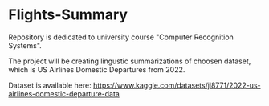 # Flights-Summary

Repository is dedicated to university course "Computer Recognition Systems".

The project will be creating lingustic summarizations of choosen dataset, which is 
US Airlines Domestic Departures from 2022.

Dataset is available here: https://www.kaggle.com/datasets/jl8771/2022-us-airlines-domestic-departure-data
